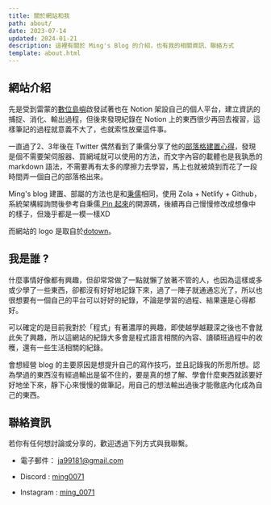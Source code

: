 ```yaml
---
title: 關於網站和我
path: about/
date: 2023-07-14
updated: 2024-01-21
description: 這裡有關於 Ming's Blog 的介紹，也有我的相關資訊、聯絡方式
template: about.html
---
```


## 網站介紹

先是受到雷蒙的[數位島嶼](https://raymondhouch.notion.site/raymondhouch/352b57df383543b9bfa8301c71c35cba)啟發試著也在 Notion 架設自己的個人平台，建立資訊的捕捉、消化、輸出過程，但後來發現紀錄在 Notion 上的東西很少再回去複習，這樣筆記的過程就意義不大了，也就索性放棄這件事。

一直過了2、3年後在 Twitter 偶然看到了秉儒分享了他的[部落格建置心得](https://twitter.com/WuPingJu/status/1658128099110711299)，發現是個不需要架伺服器、買網域就可以使用的方法，而文字內容的載體也是我孰悉的 markdown 語法，不需要再有太多的摩擦力去學習，馬上也就被燒到而花了一段時間弄一個自己的部落格出來。

Ming's blog 建置、部屬的方法也是和[秉儒](https://pinchlime.com/blog/rebuilt-pinchlime/)相同，使用 Zola + Netlify + Github，系統架構經詢問後參考自秉儒[ Pin 起來](https://pinchlime.com/)的開源碼，後續再自己慢慢修改成想像中的樣子，但幾乎都是一模一樣XD

而網站的 logo 是取自於[dotown](https://dotown.maeda-design-room.net/page/4/)。

## 我是誰 ?

什麼事情好像都有興趣，但卻常常做了一點就懶了放著不管的人，也因為這樣或多或少學了一些東西，卻都沒有好好地記錄下來，過了一陣子就通通忘光了，所以也很想要有一個自己的平台可以好好的紀錄，不論是學習的過程、結果還是心得都好。

可以確定的是目前我對於「程式」有著濃厚的興趣，即使越學越艱深之後也不會就此失了興趣，所以這網站的紀錄大多會是程式語言相關的內容、讀碩班過程中的收穫，還有一些生活相關的紀錄。

會想經營 blog 的主要原因是想提升自己的寫作技巧，並且記錄我的所思所想。認為學過的東西沒有經過輸出是留不住的，要是真的想了解、學會什麼東西就該要好好地坐下來，靜下心來慢慢的做筆記，用自己的想法輸出過後才能徹底內化成為自己的東西。


## 聯絡資訊

若你有任何想討論或分享的，歡迎透過下列方式與我聯繫。

- 電子郵件： ja99181@gmail.com

- Discord : [ming0071](https://discordapp.com/users/611013212116353028)

- Instagram :  [ming_0071](https://www.instagram.com/ming_0071/)